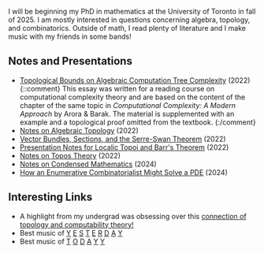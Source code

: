 I will be beginning my PhD in mathematics at the University of Toronto in fall of 2025. I am mostly interested in questions concerning algebra, topology, and combinatorics. Outside of math, I read plenty of literature and I make music with my friends in some bands!

## Notes and Presentations

* [Topological Bounds on Algebraic Computation Tree Complexity](./assets/files/mat495_essay.pdf) (2022)
{::comment}
This essay was written for a reading course on computational complexity theory and are based on the content of the chapter of the same topic in *Computational Complexity: A Modern Approach* by Arora & Barak. The material is supplemented with an example and a topological proof omitted from the textbook.
{:/comment}  
* [Notes on Algebraic Topology](./assets/files/matd94_notes.pdf) (2022)  
* [Vector Bundles, Sections, and the Serre-Swan Theorem](./assets/files/matd94_serreswan_essay.pdf) (2022)  
* [Presentation Notes for Localic Topoi and Barr's Theorem](./assets/files/matd95_localictopoi.pdf) (2022)  
* [Notes on Topos Theory](./assets/files/matd95_notes.pdf) (2022)  
* [Notes on Condensed Mathematics](./assets/files/mproj_notes.pdf) (2024)  
* [How an Enumerative Combinatorialist Might Solve a PDE](./assets/files/talks_appliedpde.pdf) (2024)

## Interesting Links

* A highlight from my undergrad was obsessing over this [connection of topology and computability theory!](https://martinescardo.github.io/papers/entcs87.pdf)
* Best music of 
[Y](https://www.discogs.com/master/64368-Max-Roach-We-Insist-Max-Roachs-Freedom-Now-Suite)
[E](https://stormandstressofficial.bandcamp.com/album/under-thunder-and-fluorescent-lights)
[S](https://www.discogs.com/master/928500-Phantom-Tollbooth-Phantom-Tollbooth)
[T](https://peakoil.bandcamp.com/album/s-t)
[E](https://www.discogs.com/release/929211-Sonny-Sharrock-Black-Woman)
[R](https://archive.org/details/supercar-threeoutchange/02+(Am+I)+Confusing+You+_.mp3)
[D](https://www.discogs.com/release/2591063-Djavan-Luz)
[A](https://www.discogs.com/master/1899-Matmos-The-Rose-Has-Teeth-In-The-Mouth-Of-A-Beast)
[Y](https://soundcloud.com/pee-music/sets/now-more-charm-and-more-tender)
* Best music of 
[T](https://xkutpx.bandcamp.com/album/4)
[O](https://ballistacotc.bandcamp.com/album/trans-day-of-violence)
[D](https://disappointermusic.bandcamp.com/)
[A](https://soundcloud.com/ilovelilshine/sets/shine-forever)
[Y](https://colbyrichardson.com/DIMMER-SWITCH)
[Y](https://www.instagram.com/p/DKjCVcksTKM/)